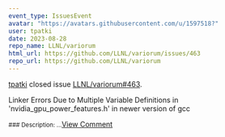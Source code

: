 ```yaml
---
event_type: IssuesEvent
avatar: "https://avatars.githubusercontent.com/u/1597518?"
user: tpatki
date: 2023-08-28
repo_name: LLNL/variorum
html_url: https://github.com/LLNL/variorum/issues/463
repo_url: https://github.com/LLNL/variorum
---
```


<a href='https://github.com/tpatki' target='_blank'>tpatki</a> closed issue <a href='https://github.com/LLNL/variorum/issues/463' target='_blank'>LLNL/variorum#463</a>.

<p>Linker Errors Due to Multiple Variable Definitions in 'nvidia_gpu_power_features.h' in newer version of gcc</p><small>### Description:...</small><a href='https://github.com/LLNL/variorum/issues/463' target='_blank'>View Comment</a>